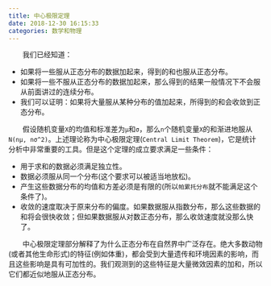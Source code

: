 ```yaml
---
title: 中心极限定理
date: 2018-12-30 16:15:33
categories: 数学和物理
---
```

&emsp;&emsp;我们已经知道：<!--more-->

- 如果将一些服从正态分布的数据加起来，得到的和也服从正态分布。
- 如果将一些不服从正态分布的数据加起来，那么得到的结果一般情况下不会服从前面讲过的连续分布。
- 我们可以证明：如果将大量服从某种分布的值加起来，所得到的和会收敛到正态分布。

&emsp;&emsp;假设随机变量`X`的均值和标准差为`μ`和`σ`，那么`n`个随机变量`X`的和渐进地服从`N(nμ, nσ^2)`。上述理论称为中心极限定理(`Central Limit Theorem`)，它是统计分析中非常重要的工具。但是这个定理的成立要求满足一些条件：

- 用于求和的数据必须满足独立性。
- 数据必须服从同一个分布(这个要求可以被适当地放松)。
- 产生这些数据分布的均值和方差必须是有限的(所以`帕累托分布`就不能满足这个条件了)。
- 收敛的速度取决于原来分布的偏度。如果数据服从指数分布，那么这些数据的和将会很快收敛；但如果数据服从对数正态分布，那么收敛速度就没那么快了。

&emsp;&emsp;中心极限定理部分解释了为什么正态分布在自然界中广泛存在。绝大多数动物(或者其他生命形式)的特征(例如体重)，都会受到大量遗传和环境因素的影响，而且这些影响是具有可加性的。我们观测到的这些特征是大量微效因素的加和，所以它们都近似地服从正态分布。